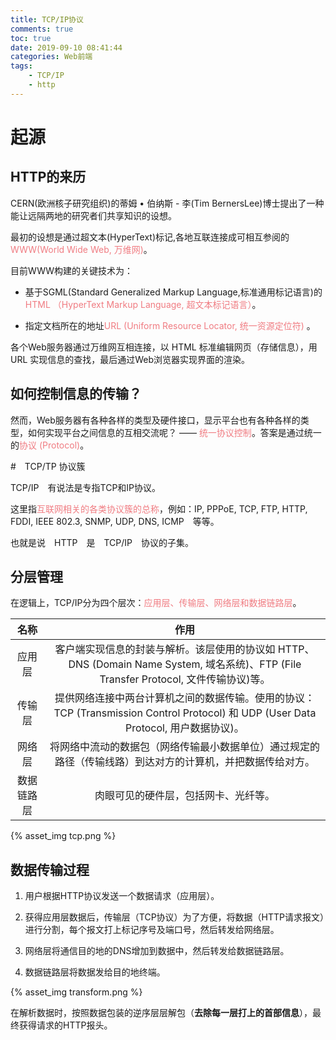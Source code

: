 ```yaml
---
title: TCP/IP协议
comments: true
toc: true
date: 2019-09-10 08:41:44
categories: Web前端
tags: 
    - TCP/IP
    - http
---
```


# 起源

## HTTP的来历

CERN(欧洲核子研究组织)的蒂姆 • 伯纳斯 - 李(Tim BernersLee)博士提出了一种能让远隔两地的研究者们共享知识的设想。

最初的设想是通过超文本(HyperText)标记,各地互联连接成可相互参阅的<font color=#f07c82>WWW(World Wide Web, 万维网)</font>。

目前WWW构建的关键技术为：

+ 基于SGML(Standard Generalized Markup Language,标准通用标记语言)的<font color=#f07c82>HTML （HyperText Markup Language, 超文本标记语言）</font>。

+ 指定文档所在的地址<font color=#f07c82>URL (Uniform Resource Locator, 统一资源定位符) </font>。

各个Web服务器通过万维网互相连接，以 HTML 标准编辑网页（存储信息），用 URL 实现信息的查找，最后通过Web浏览器实现界面的渲染。

## 如何控制信息的传输？

然而，Web服务器有各种各样的类型及硬件接口，显示平台也有各种各样的类型，如何实现平台之间信息的互相交流呢？ —— <font color=#f07c82>统一协议控制</font>。答案是通过统一的<font color=#f07c82>协议 (Protocol)</font>。

#　TCP/TP 协议簇

TCP/IP　有说法是专指TCP和IP协议。

这里指<font color=#f07c82>互联网相关的各类协议簇的总称</font>，例如：IP, PPPoE, TCP, FTP, HTTP, FDDI, IEEE 802.3, SNMP, UDP, DNS, ICMP　等等。

也就是说　HTTP　是　TCP/IP　协议的子集。

## 分层管理

在逻辑上，TCP/IP分为四个层次：<font color=#f07c82>应用层、传输层、网络层和数据链路层</font>。

名称 | 作用
:-:|:-:
应用层 | 客户端实现信息的封装与解析。该层使用的协议如 HTTP、DNS (Domain Name System, 域名系统)、FTP (File Transfer Protocol, 文件传输协议)等。
传输层 | 提供网络连接中两台计算机之间的数据传输。使用的协议：TCP (Transmission Control Protocol) 和 UDP (User Data Protocol, 用户数据协议)。
网络层 | 将网络中流动的数据包（网络传输最小数据单位）通过规定的路径（传输线路）到达对方的计算机，并把数据传给对方。
数据链路层 | 肉眼可见的硬件层，包括网卡、光纤等。

{% asset_img tcp.png %}

## 数据传输过程

1. 用户根据HTTP协议发送一个数据请求（应用层）。

2. 获得应用层数据后，传输层（TCP协议）为了方便，将数据（HTTP请求报文）进行分割，每个报文打上标记序号及端口号，然后转发给网络层。

3. 网络层将通信目的地的DNS增加到数据中，然后转发给数据链路层。

4. 数据链路层将数据发给目的地终端。

{% asset_img transform.png %}

在解析数据时，按照数据包装的逆序层层解包（**去除每一层打上的首部信息**），最终获得请求的HTTP报头。

